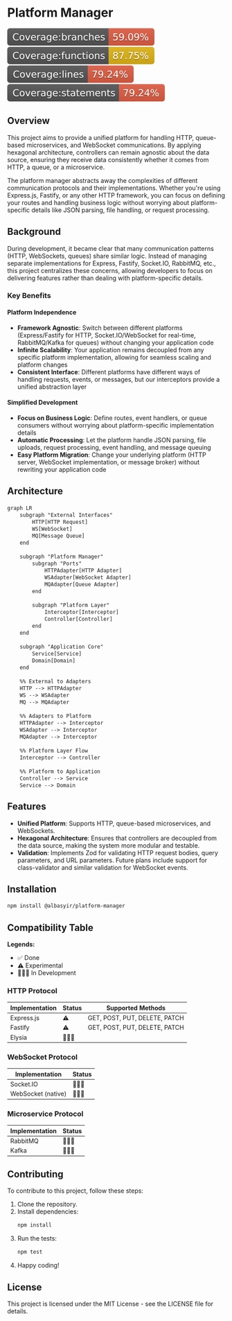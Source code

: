 # Platform Manager

![Coverage: Branches](./coverage/badge-branches.svg)
![Coverage: Functions](./coverage/badge-functions.svg)
![Coverage: Lines](./coverage/badge-lines.svg)
![Coverage: Statements](./coverage/badge-statements.svg)

## Overview
This project aims to provide a unified platform for handling HTTP, queue-based microservices, and WebSocket communications. By applying hexagonal architecture, controllers can remain agnostic about the data source, ensuring they receive data consistently whether it comes from HTTP, a queue, or a microservice.

The platform manager abstracts away the complexities of different communication protocols and their implementations. Whether you're using Express.js, Fastify, or any other HTTP framework, you can focus on defining your routes and handling business logic without worrying about platform-specific details like JSON parsing, file handling, or request processing.

## Background
During development, it became clear that many communication patterns (HTTP, WebSockets, queues) share similar logic. Instead of managing separate implementations for Express, Fastify, Socket.IO, RabbitMQ, etc., this project centralizes these concerns, allowing developers to focus on delivering features rather than dealing with platform-specific details.

### Key Benefits

#### Platform Independence
- **Framework Agnostic**: Switch between different platforms (Express/Fastify for HTTP, Socket.IO/WebSocket for real-time, RabbitMQ/Kafka for queues) without changing your application code
- **Infinite Scalability**: Your application remains decoupled from any specific platform implementation, allowing for seamless scaling and platform changes
- **Consistent Interface**: Different platforms have different ways of handling requests, events, or messages, but our interceptors provide a unified abstraction layer

#### Simplified Development
- **Focus on Business Logic**: Define routes, event handlers, or queue consumers without worrying about platform-specific implementation details
- **Automatic Processing**: Let the platform handle JSON parsing, file uploads, request processing, event handling, and message queuing
- **Easy Platform Migration**: Change your underlying platform (HTTP server, WebSocket implementation, or message broker) without rewriting your application code

## Architecture
```mermaid
graph LR
    subgraph "External Interfaces"
        HTTP[HTTP Request]
        WS[WebSocket]
        MQ[Message Queue]
    end

    subgraph "Platform Manager"
        subgraph "Ports"
            HTTPAdapter[HTTP Adapter]
            WSAdapter[WebSocket Adapter]
            MQAdapter[Queue Adapter]
        end

        subgraph "Platform Layer"
            Interceptor[Interceptor]
            Controller[Controller]
        end
    end

    subgraph "Application Core"
        Service[Service]
        Domain[Domain]
    end

    %% External to Adapters
    HTTP --> HTTPAdapter
    WS --> WSAdapter
    MQ --> MQAdapter

    %% Adapters to Platform
    HTTPAdapter --> Interceptor
    WSAdapter --> Interceptor
    MQAdapter --> Interceptor

    %% Platform Layer Flow
    Interceptor --> Controller

    %% Platform to Application
    Controller --> Service
    Service --> Domain
```

## Features
- **Unified Platform**: Supports HTTP, queue-based microservices, and WebSockets.
- **Hexagonal Architecture**: Ensures that controllers are decoupled from the data source, making the system more modular and testable.
- **Validation**: Implements Zod for validating HTTP request bodies, query parameters, and URL parameters. Future plans include support for class-validator and similar validation for WebSocket events.

## Installation

```bash
npm install @albasyir/platform-manager
```



## Compatibility Table
**Legends:**
- ✅ Done
- ⚠️ Experimental
- 👷🏼‍♂️ In Development

### HTTP Protocol
| Implementation | Status | Supported Methods |
|----------------|--------|-------------------|
| Express.js     | ⚠️     | GET, POST, PUT, DELETE, PATCH |
| Fastify        | ⚠️     | GET, POST, PUT, DELETE, PATCH |
| Elysia         | 👷🏼‍♂️  |  |

### WebSocket Protocol
| Implementation | Status |
|----------------|--------|
| Socket.IO      | 👷🏼‍♂️  |
| WebSocket (native) | 👷🏼‍♂️ |

### Microservice Protocol
| Implementation | Status |
|----------------|--------|
| RabbitMQ       | 👷🏼‍♂️  |
| Kafka          | 👷🏼‍♂️  |

## Contributing
To contribute to this project, follow these steps:

1. Clone the repository.
2. Install dependencies:
   ```bash
   npm install
   ```
3. Run the tests:
   ```bash
   npm test
   ```
4. Happy coding!

## License
This project is licensed under the MIT License - see the LICENSE file for details. 
